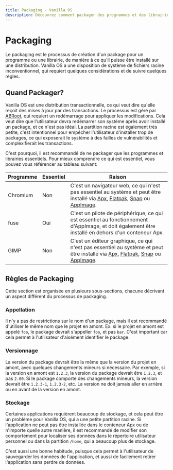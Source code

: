 ```yaml
---
title: Packaging - Vanilla OS
description: Découvrez comment packager des programmes et des librairies pour Vanilla OS.
---
```


# Packaging

Le packaging est le processus de création d'un package pour un programme ou une librairie,
de manière à ce qu'il puisse être installé sur une distribution. Vanilla OS a une
disposition de système de fichiers racine inconventionnel, qui requiert quelques
considérations et de suivre quelques règles.

## Quand Packager?

Vanilla OS est une distribution transactionnelle, ce qui veut dire qu'elle
reçoit des mises à jour par des transactions. Le processus est géré par [ABRoot](/docs/ABRoot),
qui requiert un redémarrage pour appliquer les modifications. Cela veut dire
que l'utilisateur devra redémarrer son système après avoir installé un
package, et ce n'est pas idéal. La partition racine est également très petite,
c'est intentionnel pour empêcher l'utilisateur d'installer trop de packages,
ce qui exposerait le système à des failles de vulnérabilités et complexifierait
les transactions.

C'est pourquoi, il est recommandé de ne packager que les programmes et librairies
essentiels. Pour mieux comprendre ce qui est essentiel, vous pouvez vous référencer
au tableau suivant:

| Programme | Essentiel | Raison                                                                                                                                                                                                                                                        |
| --------- | --------- | ------------------------------------------------------------------------------------------------------------------------------------------------------------------------------------------------------------------------------------------------------------- |
| Chromium  | Non       | C'est un navigateur web, ce qui n'est pas essentiel au système et peut être installé via [Apx](/docs/apx), [Flatpak](https://handbook.vanillaos.org/2022/12/09/install-flatpaks.html), [Snap](https://snapcraft.io/) ou [AppImage](https://appimage.org/).    |
| fuse      | Oui       | C'est un pilote de périphérique, ce qui est essentiel au fonctionnement d'AppImage, et doit également être installé en dehors d'un conteneur Apx.                                                                                                             |
| GIMP      | Non       | C'est un éditeur graphique, ce qui n'est pas essentiel au système et peut être installé via [Apx](/docs/apx), [Flatpak](https://handbook.vanillaos.org/2022/12/09/install-flatpaks.html), [Snap](https://snapcraft.io/) ou [AppImage](https://appimage.org/). |

## Règles de Packaging

Cette section est organisée en plusieurs sous-sections, chacune décrivant
un aspect différent du processus de packaging.

### Appellation

Il n'y a pas de restrictions sur le nom d'un package, mais il est recommandé
d'utiliser le même nom que le projet en amont. Ex. si le projet en amont est
appelé `foo`, le package devrait s'appeller `foo`, et pas `bar`. C'est
important car cela permet à l'utilisateur d'aisément identifier le package.

### Versionnage

La version du package devrait être la même que la version du projet en amont,
avec quelques changements mineurs si nécessaire. Par exemple, si la version
en amont est `1.2.3`, la version du package devrait être `1.2.3`, et pas `2.00`.
Si le package comporte des changements mineurs, la version devrait être `1.2.3-1`,
`1.2.3-2`, etc. La version ne doit jamais aller en arrière ou en avant de la
version en amont.

### Stockage

Certaines applications requièrent beaucoup de stockage, et cela peut être un
problème pour Vanilla OS, qui a une petite partition racine. Si l'application
ne peut pas être installée dans le conteneur Apx ou de n'importe quelle autre
manière, il est recommandé de modifier son comportement pour localiser ses
données dans le répertoire utilisateur personnel ou dans la partition `/home`,
qui a beaucoup plus de stockage.

C'est aussi une bonne habitude, puisque cela permet à l'utilisateur de
sauvegarder les données de l'application, et aussi de facilement retirer
l'application sans perdre de données.
